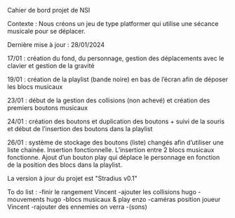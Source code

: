 Cahier de bord projet de NSI

Contexte : Nous créons un jeu de type platformer qui utilise une sécance musicale pour se déplacer.

Dernière mise à jour : 28/01/2024

17/01 : création du fond, du personnage, gestion des déplacements avec le clavier et gestion de la gravité

19/01 : création de la playlist (bande noire) en bas de l’écran afin de déposer les blocs musicaux

23/01 : début de la gestion des collisions (non achevé) et création des premiers boutons musicaux

24/01 : création des boutons et duplication des boutons + suivi de la souris et début de l’insertion des boutons dans la playlist 

26/01 : système de stockage des boutons (liste) changés afin d’utiliser une liste chainée. Insertion fonctionnelle. L’insertion entre 2 blocs musicaux fonctionne. Ajout d’un bouton play qui déplace le personnage en fonction de la position des blocs dans la playlist.

La version à jour du projet est "Stradius v0.1"

To do list :
-finir le rangement Vincent 
-ajouter les collisions hugo
-mouvements hugo
-blocs musicaux & play enzo
-caméras position joueur Vincent
-rajouter des ennemies on verra 
-(sons)
